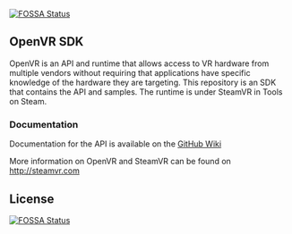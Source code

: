[![FOSSA Status](https://app.fossa.com/api/projects/git%2Bgithub.com%2Fyangyang1989%2Fopenvr.svg?type=shield)](https://app.fossa.com/projects/git%2Bgithub.com%2Fyangyang1989%2Fopenvr?ref=badge_shield)

OpenVR SDK
---

OpenVR is an API and runtime that allows access to VR hardware from multiple 
vendors without requiring that applications have specific knowledge of the 
hardware they are targeting. This repository is an SDK that contains the API 
and samples. The runtime is under SteamVR in Tools on Steam. 

### Documentation

Documentation for the API is available on the [GitHub Wiki](https://github.com/ValveSoftware/openvr/wiki/API-Documentation)

More information on OpenVR and SteamVR can be found on http://steamvr.com


## License
[![FOSSA Status](https://app.fossa.com/api/projects/git%2Bgithub.com%2Fyangyang1989%2Fopenvr.svg?type=large)](https://app.fossa.com/projects/git%2Bgithub.com%2Fyangyang1989%2Fopenvr?ref=badge_large)
